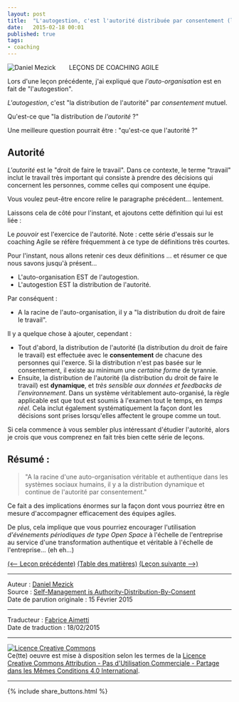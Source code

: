 ```yaml
---
layout: post
title:  "L'autogestion, c'est l'autorité distribuée par consentement (leçon 5)"
date:   2015-02-18 00:01
published: true
tags:
- coaching
---
```


<div align="left" style="float:left; padding-right:30px" >
  <img title="Daniel Mezick" src="{{ site.url }}assets/daniel_mezick/daniel-mezick-002.png" />
</div>
LEÇONS DE COACHING AGILE

Lors d'une leçon précédente, j'ai expliqué que _l'auto-organisation_ est en fait de "l'autogestion".

_L'autogestion_, c'est "la distribution de l'autorité" par _consentement_ mutuel.

Qu'est-ce que "la distribution de _l'autorité_ ?"

Une meilleure question pourrait être : "qu'est-ce que l'autorité ?"

## Autorité

_L'autorité_ est le "droit de faire le travail". Dans ce contexte, le terme "travail" inclut le travail très important qui consiste à prendre des décisions qui concernent les personnes, comme celles qui composent une équipe.

Vous voulez peut-être encore relire le paragraphe précédent... lentement.

Laissons cela de côté pour l'instant, et ajoutons cette définition qui lui est liée :

Le _pouvoir_ est l'exercice de l'autorité. Note : cette série d'essais sur le coaching Agile se réfère fréquemment à ce type de définitions très courtes.

Pour l'instant, nous allons retenir ces deux définitions ... et résumer ce que nous savons jusqu'à présent...

* L'auto-organisation EST de l'autogestion.
* L'autogestion EST la distribution de l'autorité.


Par conséquent :

* A la racine de l'auto-organisation, il y a "la distribution du droit de faire le travail".


Il y a quelque chose à ajouter, cependant :

* Tout d'abord, la distribution de l'autorité (la distribution du droit de faire le travail) est effectuée avec le **consentement** de chacune des personnes qui l'exerce. Si la distribution n'est pas basée sur le consentement, il existe au minimum une _certaine forme_ de tyrannie.
* Ensuite, la distribution de l'autorité (la distribution du droit de faire le travail) est **dynamique**, et _très sensible aux données et feedbacks de l'environnement_. Dans un système véritablement auto-organisé, la règle applicable est que tout est soumis à l'examen tout le temps, en _temps réel_. Cela inclut également systématiquement la façon dont les décisions sont prises lorsqu'elles affectent le groupe comme un tout.

Si cela commence à vous sembler plus intéressant d'étudier l'autorité, alors je crois que vous comprenez en fait très bien cette série de leçons.

## Résumé :

> "A la racine d'une auto-organisation véritable et authentique dans les systèmes sociaux humains, il y a la distribution dynamique et continue de l'autorité par consentement."

Ce fait a des implications énormes sur la façon dont vous pourriez être en mesure d'accompagner efficacement des équipes agiles.

De plus, cela implique que vous pourriez encourager l'utilisation _d'événements périodiques de type Open Space_ à l'échelle de l'entreprise au service d'une transformation authentique et véritable à l'échelle de l'entreprise... (eh eh...)

[(<-- Leçon précédente)](http://www.les-traducteurs-agiles.org/2015/02/19/l-auto-organisation-est-de-l-auto-gestion-lecon-4.html) [(Table des matières)](http://www.les-traducteurs-agiles.org/2015/02/15/lecons-de-coaching.html) [(Leçon suivante -->)](http://www.les-traducteurs-agiles.org/2015/02/19/votre-style-autoritaire-tue-l-auto-organisation-lecon-6.html)  

---
Auteur : [Daniel Mezick](https://twitter.com/DanielMezick)  
Source : [Self-Management is Authority-Distribution-By-Consent](http://newtechusa.net/agile/self-management-is-authority-distribution-by-consent/)  
Date de parution originale : 15 Février 2015  

---
Traducteur : [Fabrice Aimetti](http://www.fabrice-aimetti.fr/)  
Date de traduction : 18/02/2015  

---

<a rel="license" href="http://creativecommons.org/licenses/by-nc-sa/4.0/"><img alt="Licence Creative Commons" style="border-width:0" src="http://i.creativecommons.org/l/by-nc-sa/4.0/88x31.png" /></a><br />Ce(tte) oeuvre est mise à disposition selon les termes de la <a rel="license" href="http://creativecommons.org/licenses/by-nc-sa/4.0/">Licence Creative Commons Attribution - Pas d'Utilisation Commerciale - Partage dans les Mêmes Conditions 4.0 International</a>.

---

{% include share_buttons.html %}
